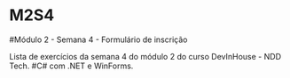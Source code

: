 # M2S4
#Módulo 2 - Semana 4 - Formulário de inscrição

Lista de exercícios da semana 4 do módulo 2 do curso DevInHouse - NDD Tech.
#C# com .NET e WinForms.
